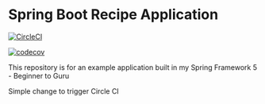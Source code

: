# Spring Boot Recipe Application

[![CircleCI](https://circleci.com/gh/srivastava-abhijeet/spring5-recipe-app/tree/master.svg?style=shield)](https://circleci.com/gh/srivastava-abhijeet/spring5-recipe-app/tree/master)

[![codecov](https://codecov.io/gh/srivastava-abhijeet/spring5-recipe-app/branch/master/graph/badge.svg)](https://codecov.io/gh/srivastava-abhijeet/spring5-recipe-app)

This repository is for an example application built in my Spring Framework 5 - Beginner to Guru

Simple change to trigger Circle CI
